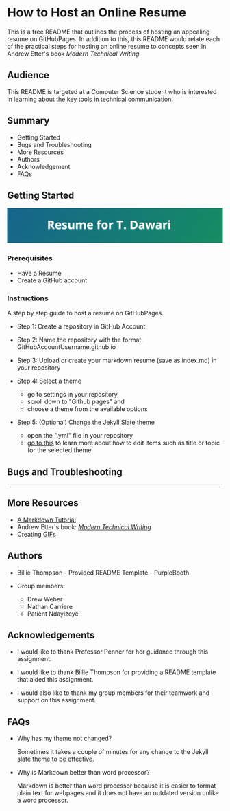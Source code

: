 # How to Host an Online Resume

This is a free README that outlines the process of hosting an appealing resume on GitHubPages. In addition to this, this README would relate each of the practical steps for hosting an online resume to concepts seen in Andrew Etter's book _Modern Technical Writing_.

## Audience

This README is targeted at a Computer Science student who is interested in learning about the key tools in technical communication.

## Summary

- Getting Started
- Bugs and Troubleshooting
- More Resources
- Authors
- Acknowledgement
- FAQs

## Getting Started

![](resume.gif)

### Prerequisites
- Have a Resume
- Create a GitHub account

### Instructions
A step by step guide to host a resume on GitHubPages.

- Step 1: Create a repository in GitHub Account

- Step 2: Name the repository with the format: GitHubAccountUsername.github.io

- Step 3: Upload or create your markdown resume (save as index.md) in your repository

- Step 4: Select a theme
   - go to settings in your repository,
   - scroll down to "Github pages" and
   - choose a theme from the available options

- Step 5: (Optional) Change the Jekyll Slate theme
   - open the ".yml" file in your repository
   - [go to this](https://irvandi.github.io/gEdit/#usage) to learn more about how to edit items  such as title or topic for the selected theme

## Bugs and Troubleshooting
---------------

## More Resources

- [A Markdown Tutorial](https://www.markdowntutorial.com/)
- Andrew Etter's book: [_Modern Technical Writing_](https://www.amazon.ca/Modern-Technical-Writing-Introduction-Documentation-ebook/dp/B01A2QL9SS)
- Creating [GIFs](https://github.com/matiassingers/awesome-readme)

## Authors

- Billie Thompson - Provided README Template - PurpleBooth

- Group members:
  - Drew Weber
  - Nathan Carriere
  - Patient Ndayizeye

## Acknowledgements

- I would like to thank Professor Penner for her guidance through this assignment.

- I would like to thank Billie Thompson for providing a README template that aided this assignment.

- I would also like to thank my group members for their teamwork and support on this assignment.

## FAQs

- Why has my theme not changed?

   Sometimes it takes a couple of minutes for any change to the Jekyll slate theme to be effective.
   
- Why is Markdown better than word processor?
   
   Markdown is better than word processor because it is easier to format plain text for webpages and it does not have an outdated version unlike a word processor.
